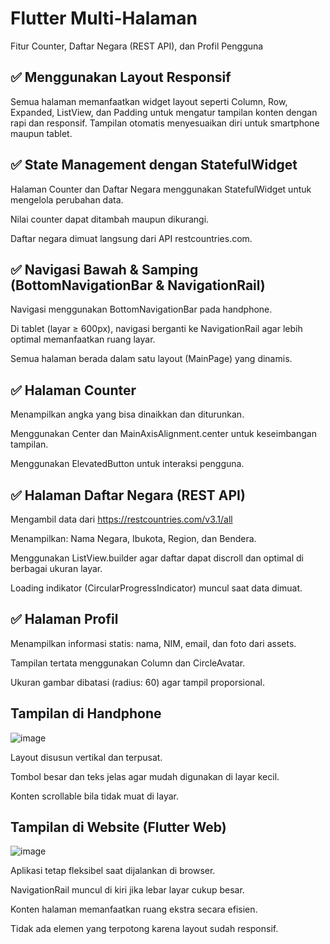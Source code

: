 # Flutter Multi-Halaman
Fitur Counter, Daftar Negara (REST API), dan Profil Pengguna
## ✅ Menggunakan Layout Responsif

Semua halaman memanfaatkan widget layout seperti Column, Row, Expanded, ListView, dan Padding untuk mengatur tampilan konten dengan rapi dan responsif.
Tampilan otomatis menyesuaikan diri untuk smartphone maupun tablet.

## ✅ State Management dengan StatefulWidget
Halaman Counter dan Daftar Negara menggunakan StatefulWidget untuk mengelola perubahan data.

Nilai counter dapat ditambah maupun dikurangi.

Daftar negara dimuat langsung dari API restcountries.com.

## ✅ Navigasi Bawah & Samping (BottomNavigationBar & NavigationRail)
Navigasi menggunakan BottomNavigationBar pada handphone.

Di tablet (layar ≥ 600px), navigasi berganti ke NavigationRail agar lebih optimal memanfaatkan ruang layar.

Semua halaman berada dalam satu layout (MainPage) yang dinamis.

## ✅ Halaman Counter
Menampilkan angka yang bisa dinaikkan dan diturunkan.

Menggunakan Center dan MainAxisAlignment.center untuk keseimbangan tampilan.

Menggunakan ElevatedButton untuk interaksi pengguna.

## ✅ Halaman Daftar Negara (REST API)
Mengambil data dari https://restcountries.com/v3.1/all

Menampilkan: Nama Negara, Ibukota, Region, dan Bendera.

Menggunakan ListView.builder agar daftar dapat discroll dan optimal di berbagai ukuran layar.

Loading indikator (CircularProgressIndicator) muncul saat data dimuat.

## ✅ Halaman Profil
Menampilkan informasi statis: nama, NIM, email, dan foto dari assets.

Tampilan tertata menggunakan Column dan CircleAvatar.

Ukuran gambar dibatasi (radius: 60) agar tampil proporsional.

## Tampilan di Handphone
![image](https://github.com/user-attachments/assets/c524f1a7-0ab0-4a53-b043-f9beabfeb864)



Layout disusun vertikal dan terpusat.

Tombol besar dan teks jelas agar mudah digunakan di layar kecil.

Konten scrollable bila tidak muat di layar.

## Tampilan di Website (Flutter Web)
![image](https://github.com/user-attachments/assets/6c969eb2-ff4f-4864-b2a3-90d3df989d03)

Aplikasi tetap fleksibel saat dijalankan di browser.

NavigationRail muncul di kiri jika lebar layar cukup besar.

Konten halaman memanfaatkan ruang ekstra secara efisien.

Tidak ada elemen yang terpotong karena layout sudah responsif.
